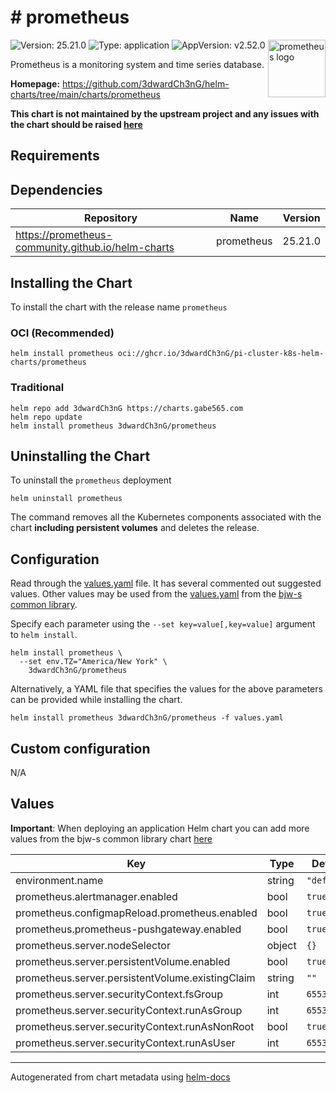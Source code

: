 # # prometheus

<img src="https://upload.wikimedia.org/wikipedia/commons/3/38/Prometheus_software_logo.svg" align="right" width="92" alt="prometheus logo">

![Version: 25.21.0](https://img.shields.io/badge/Version-25.21.0-informational?style=flat)
![Type: application](https://img.shields.io/badge/Type-application-informational?style=flat)
![AppVersion: v2.52.0](https://img.shields.io/badge/AppVersion-v2.52.0-informational?style=flat)

Prometheus is a monitoring system and time series database.

**Homepage:** <https://github.com/3dwardCh3nG/helm-charts/tree/main/charts/prometheus>

**This chart is not maintained by the upstream project and any issues with the chart should be raised
[here](https://github.com/3dwardCh3nG/pi-cluster-k8s-helm-charts/issues/new?assignees=3dwardCh3nG&labels=bug&template=bug_report.yaml&name=prometheus&version=25.21.0)**

## Requirements

## Dependencies

| Repository | Name | Version |
|------------|------|---------|
| <https://prometheus-community.github.io/helm-charts> | prometheus | 25.21.0 |

## Installing the Chart

To install the chart with the release name `prometheus`

### OCI (Recommended)

```console
helm install prometheus oci://ghcr.io/3dwardCh3nG/pi-cluster-k8s-helm-charts/prometheus
```

### Traditional

```console
helm repo add 3dwardCh3nG https://charts.gabe565.com
helm repo update
helm install prometheus 3dwardCh3nG/prometheus
```

## Uninstalling the Chart

To uninstall the `prometheus` deployment

```console
helm uninstall prometheus
```

The command removes all the Kubernetes components associated with the chart **including persistent volumes** and deletes the release.

## Configuration

Read through the [values.yaml](./values.yaml) file. It has several commented out suggested values.
Other values may be used from the [values.yaml](https://github.com/bjw-s/helm-charts/tree/main/charts/library/common/values.yaml) from the [bjw-s common library](https://github.com/bjw-s/helm-charts/tree/main/charts/library/common).

Specify each parameter using the `--set key=value[,key=value]` argument to `helm install`.

```console
helm install prometheus \
  --set env.TZ="America/New York" \
    3dwardCh3nG/prometheus
```

Alternatively, a YAML file that specifies the values for the above parameters can be provided while installing the chart.

```console
helm install prometheus 3dwardCh3nG/prometheus -f values.yaml
```

## Custom configuration

N/A

## Values

**Important**: When deploying an application Helm chart you can add more values from the bjw-s common library chart [here](https://github.com/bjw-s/helm-charts/tree/main/charts/library/common)

| Key | Type | Default | Description |
|-----|------|---------|-------------|
| environment.name | string | `"default"` |  |
| prometheus.alertmanager.enabled | bool | `true` |  |
| prometheus.configmapReload.prometheus.enabled | bool | `true` |  |
| prometheus.prometheus-pushgateway.enabled | bool | `true` |  |
| prometheus.server.nodeSelector | object | `{}` |  |
| prometheus.server.persistentVolume.enabled | bool | `true` |  |
| prometheus.server.persistentVolume.existingClaim | string | `""` |  |
| prometheus.server.securityContext.fsGroup | int | `65534` |  |
| prometheus.server.securityContext.runAsGroup | int | `65534` |  |
| prometheus.server.securityContext.runAsNonRoot | bool | `true` |  |
| prometheus.server.securityContext.runAsUser | int | `65534` |  |

---
Autogenerated from chart metadata using [helm-docs](https://github.com/norwoodj/helm-docs)
